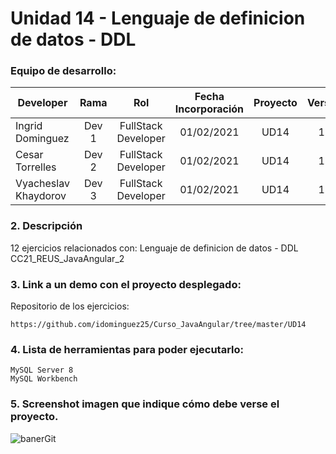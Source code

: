 # Unidad 14 -  Lenguaje de definicion de datos - DDL

### Equipo de desarrollo:

| Developer | Rama | Rol | Fecha Incorporación | Proyecto | Versión |
| --- | :---:  | :---:  | :---:  | :---: | :---:  |
| Ingrid Dominguez | Dev 1 | FullStack Developer | 01/02/2021 | UD14  | 1.0  |
| Cesar Torrelles | Dev 2 | FullStack Developer | 01/02/2021 | UD14  | 1.0  | 
| Vyacheslav Khaydorov | Dev 3 | FullStack Developer| 01/02/2021 | UD14  | 1.0  |

###   2. Descripción

12 ejercicios  relacionados con:
Lenguaje de definicion de datos - DDL
CC21_REUS_JavaAngular_2

###  3. Link a un demo con el proyecto desplegado:

Repositorio de los ejercicios:
```
https://github.com/idominguez25/Curso_JavaAngular/tree/master/UD14
```
###   4. Lista de herramientas para poder ejecutarlo:
```
MySQL Server 8
MySQL Workbench
```
###  5. Screenshot imagen que indique cómo debe verse el proyecto.
![banerGit](https://github.com/idominguez25/Curso_JavaAngular/blob/master/UD14/README.PNG)

